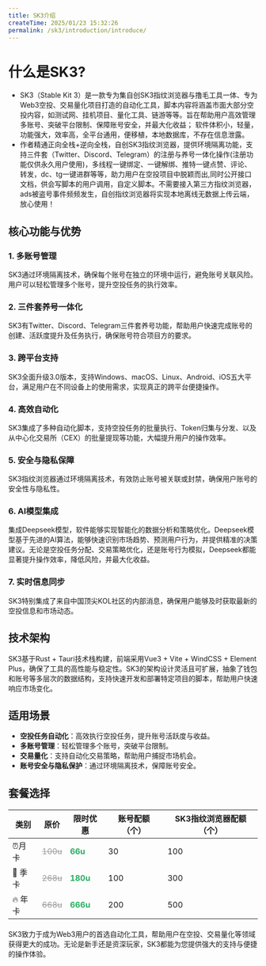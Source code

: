 ```yaml
---
title: SK3介绍
createTime: 2025/01/23 15:32:26
permalink: /sk3/introduction/introduce/
---
```

 <ImageCard
        image="http://localhost:8080/Stable-kit-3/img/bg.jpg"
        title="STABLE KIT 3"
        description="| 体积小 | 轻量 | 功能强大 | 效率高 | 全平台通用 | 便移植 | 自创指纹浏览器(免费使用) | 正逆向全栈作者 |"
        href="/sk3/introduction/introduce"
        author="SK3"
        date="2025/01/01"
      />
      


# 什么是SK3?

- SK3（Stable Kit 3）是一款专为集自创SK3指纹浏览器与撸毛工具一体、专为Web3空投、交易量化项目打造的自动化工具，脚本内容将涵盖市面大部分空投内容，如测试网、挂机项目、量化工具、链游等等。旨在帮助用户高效管理多账号、突破平台限制、保障账号安全，并最大化收益； 软件体积小，轻量，功能强大，效率高，全平台通用，便移植，本地数据库，不存在信息泄露。
- 作者精通正向全栈+逆向全栈，自创SK3指纹浏览器，提供环境隔离功能，支持三件套（Twitter、Discord、Telegram）的注册与养号一体化操作(注册功能仅供永久用户使用)，多线程一键绑定、一键解绑、推特一键点赞、评论、转发，dc、tg一键进群等等，助力用户在空投项目中脱颖而出,同时公开接口文档，供会写脚本的用户调用，自定义脚本。不需要接入第三方指纹浏览器，ads被盗号事件频频发生，自创指纹浏览器将实现本地离线无数据上传云端，放心使用！


## 核心功能与优势

### 1. 多账号管理
SK3通过环境隔离技术，确保每个账号在独立的环境中运行，避免账号关联风险。用户可以轻松管理多个账号，提升空投任务的执行效率。

### 2. 三件套养号一体化
SK3有Twitter、Discord、Telegram三件套养号功能，帮助用户快速完成账号的创建、活跃度提升及任务执行，确保账号符合项目方的要求。

### 3. 跨平台支持
SK3全面升级3.0版本，支持Windows、macOS、Linux、Android、iOS五大平台，满足用户在不同设备上的使用需求，实现真正的跨平台便捷操作。

### 4. 高效自动化
SK3集成了多种自动化脚本，支持空投任务的批量执行、Token归集与分发、以及从中心化交易所（CEX）的批量提现等功能，大幅提升用户的操作效率。

### 5. 安全与隐私保障
SK3指纹浏览器通过环境隔离技术，有效防止账号被关联或封禁，确保用户账号的安全性与隐私性。

### 6. AI模型集成
集成Deepseek模型，软件能够实现智能化的数据分析和策略优化。Deepseek模型基于先进的AI算法，能够快速识别市场趋势、预测用户行为，并提供精准的决策建议。无论是空投任务分配、交易策略优化，还是账号行为模拟，Deepseek都能显著提升操作效率，降低风险，并最大化收益。

### 7. 实时信息同步
SK3特别集成了来自中国顶尖KOL社区的内部消息，确保用户能够及时获取最新的空投信息和市场动态。

## 技术架构

SK3基于Rust + Tauri技术栈构建，前端采用Vue3 + Vite + WindCSS + Element Plus，确保了工具的高性能与稳定性。SK3的架构设计灵活且可扩展，抽象了钱包和账号等多层次的数据结构，支持快速开发和部署特定项目的脚本，帮助用户快速响应市场变化。



## 适用场景

- **空投任务自动化**：高效执行空投任务，提升账号活跃度与收益。
- **多账号管理**：轻松管理多个账号，突破平台限制。
- **交易量化**：支持自动化交易策略，帮助用户捕捉市场机会。
- **账号安全与隐私保护**：通过环境隔离技术，保障账号安全。
## 套餐选择

<div style="text-align: center; margin: 20px auto; max-width: 800px;">
  
| 类别       | 原价        | 限时优惠 | 账号配额（个） |SK3指纹浏览器配额（个） |
|------------|-------------|------------|--------|----------------|
| ⏰月卡  | <span style="color: #999; text-decoration: line-through;">100u</span> | <span style="color: #27ae60; font-weight: bold;">66u</span> | 30   |100  |
| 🚀 季卡   | <span style="color: #999; text-decoration: line-through;">268u</span> | <span style="color: #27ae60; font-weight: bold;">180u</span> | 100    | 300 | 
| 🔥 年卡  | <span style="color: #999; text-decoration: line-through;">668u</span> | <span style="color: #27ae60; font-weight: bold;">666u</span> | 200   | 500  |


</div>





      
SK3致力于成为Web3用户的首选自动化工具，帮助用户在空投、交易量化等领域获得更大的成功。无论是新手还是资深玩家，SK3都能为您提供强大的支持与便捷的操作体验。

